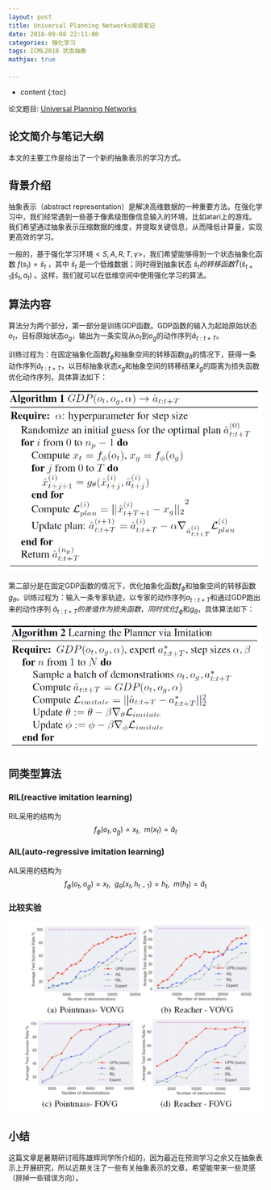 ```yaml
---
layout: post
title: Universal Planning Networks阅读笔记
date: 2018-09-08 22:11:00
categories: 强化学习
tags: ICML2018 状态抽象
mathjax: true

---
```


* content
{:toc}

论文题目: [Universal Planning Networks](https://arxiv.org/pdf/1804.00645v1.pdf)

## 论文简介与笔记大纲

本文的主要工作是给出了一个新的抽象表示的学习方式。




## 背景介绍
抽象表示（abstract representation）是解决高维数据的一种重要方法。在强化学习中，我们经常遇到一些基于像素级图像信息输入的环境，比如atari上的游戏。我们希望通过抽象表示压缩数据的维度，并提取关键信息，从而降低计算量，实现更高效的学习。

一般的，基于强化学习环境$<S,A,R,T,\gamma>$，我们希望能够得到一个状态抽象化函数 $f(s_t)=\hat{s}_t$ ，其中 $\hat{s}_t$ 是一个低维数据；同时得到抽象状态 $\hat{s}_t 的转移函数 \hat{T}(\hat{s}_{t+1} \| \hat{s}_t,a_t)$ 。这样，我们就可以在低维空间中使用强化学习的算法。

## 算法内容

算法分为两个部分，第一部分是训练GDP函数。GDP函数的输入为起始原始状态$o_t$，目标原始状态$o_g$，输出为一条实现从$o_t$到$o_g$的动作序列$\hat{a}_{t:t+T}$。

训练过程为：在固定抽象化函数$f_\phi$和抽象空间的转移函数$g_\theta$的情况下，获得一条动作序列$\hat{a}_{t:t+T}$，以目标抽象状态$x_g$和抽象空间的转移结果$\hat{x}_g$的距离为损失函数优化动作序列，具体算法如下：

![algo-1](\images\2018-9-8-Universal-Planning-Networks\2018-9-8-Universal-Planning-Networks-algo-1.png)

第二部分是在固定GDP函数的情况下，优化抽象化函数$f_\phi$和抽象空间的转移函数$g_\theta$。训练过程为：输入一条专家轨迹，以专家的动作序列$a_{t:t+T}$和通过GDP跑出来的动作序列 $\hat{a}_{t:t+T}  的差值作为损失函数，同时优化 f_{\phi}$和$g_\theta$，具体算法如下：

![algo-2](\images\2018-9-8-Universal-Planning-Networks\2018-9-8-Universal-Planning-Networks-algo-2.png)

## 同类型算法
### RIL(reactive imitation learning)
RIL采用的结构为
$$
f_\phi(o_t,o_g)=x_t , \ \  
m(x_t)=\hat{a}_t
$$

### AIL(auto-regressive imitation learning)
AIL采用的结构为
$$
f_\phi(o_t,o_g)=x_t ,\ \ g_\theta(x_t,h_{t-1})=h_t, \ \ m(h_t)=\hat{a}_t
$$

### 比较实验
![experience-1](\images\2018-9-8-Universal-Planning-Networks\2018-9-8-Universal-Planning-Networks-exp-1.png)

## 小结
这篇文章是暑期研讨班陈雄辉同学所介绍的，因为最近在预测学习之余又在抽象表示上开展研究，所以近期关注了一些有关抽象表示的文章，希望能带来一些灵感（排掉一些错误方向）。


